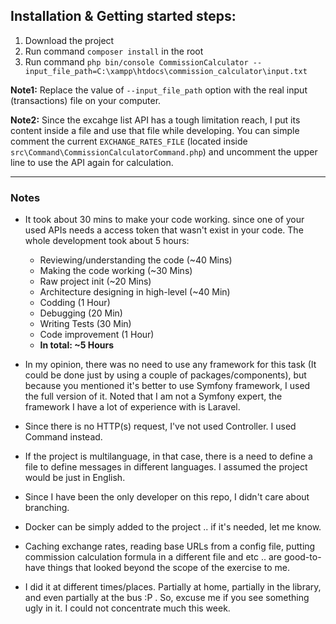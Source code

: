 ## Installation & Getting started steps:

1. Download the project
2. Run command `composer install` in the root
3. Run command  `php bin/console CommissionCalculator --input_file_path=C:\xampp\htdocs\commission_calculator\input.txt`

**Note1:** Replace the value of `--input_file_path` option with the real input (transactions) file on your computer.

**Note2:** Since the excahge list API has a tough limitation reach, I put its content inside a file and use that file while developing. You can simple comment the current `EXCHANGE_RATES_FILE` (located inside `src\Command\CommissionCalculatorCommand.php`) and uncomment the upper line to use the API again for calculation.

----

### Notes

- It took about 30 mins to make your code working. since one of your used APIs needs a access token that wasn't exist in your code. The whole development took about 5 hours:
    * Reviewing/understanding the code (~40 Mins)
    * Making the code working (~30 Mins)
    * Raw project init (~20 Mins)
    * Architecture designing in high-level (~40 Min)
    * Codding (1 Hour)
    * Debugging (20 Min)
    * Writing Tests (30 Min)
    * Code improvement (1 Hour)
    * **In total: ~5 Hours** 

- In my opinion, there was no need to use any framework for this task (It could be done just by using a couple of packages/components), but because you mentioned it's better to use Symfony framework, I used the full version of it. Noted that I am not a Symfony expert, the framework I have a lot of experience with is Laravel.

- Since there is no HTTP(s) request, I've not used Controller. I used Command instead.

- If the project is multilanguage, in that case, there is a need to define a file to define messages in different languages. I assumed the project would be just in English.

- Since I have been the only developer on this repo, I didn't care about branching.

- Docker can be simply added to the project .. if it's needed, let me know.

- Caching exchange rates, reading base URLs from a config file, putting commission calculation formula in a different file and etc .. are good-to-have things that looked beyond the scope of the exercise to me.

- I did it at different times/places. Partially at home, partially in the library, and even partially at the bus :P . So, excuse me if you see something ugly in it. I could not concentrate much this week.

